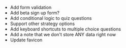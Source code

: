 - Add form validation
- Add beta sign up form?
- Add conditional logic to quiz questions
- Support other strategy options
- Add keyboard shortcuts to multiple choice questions
- Add a note that we don't store ANY data right now
- Update favicon

